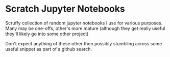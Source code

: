 # Scratch Jupyter Notebooks
Scruffy collection of random jupyter notebooks I use for various purposes. Many may be one-offs,
other's more mature (although they get really useful they'll likely go into some other project)

Don't expect anything of these other then possibly stumbling across some useful snippet as part of
a github search.
